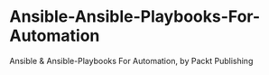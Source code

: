 # Ansible-Ansible-Playbooks-For-Automation
Ansible &amp; Ansible-Playbooks For Automation, by Packt Publishing
